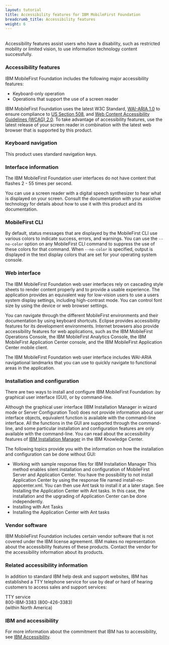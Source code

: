 ```yaml
---
layout: tutorial
title: Accessibility features for IBM MobileFirst Foundation
breadcrumb_title: Accessibility features
weight: 6
---
```

<br/>
Accessibility features assist users who have a disability, such as restricted mobility or limited vision, to use information technology content successfully.

### Accessibility features
IBM MobileFirst Foundation includes the following major accessibility features:

* Keyboard-only operation
* Operations that support the use of a screen reader

IBM MobileFirst Foundation uses the latest W3C Standard, [WAI-ARIA 1.0](http://www.w3.org/TR/wai-aria/) to ensure compliance to [US Section 508](http://www.access-board.gov/guidelines-and-standards/communications-and-it/about-the-section-508-standards/section-508-standards), and [Web Content Accessibility Guidelines (WCAG) 2.0](http://www.w3.org/TR/WCAG20/). To take advantage of accessibility features, use the latest release of your screen reader in combination with the latest web browser that is supported by this product.

### Keyboard navigation
This product uses standard navigation keys.

### Interface information
The IBM MobileFirst Foundation user interfaces do not have content that flashes 2 - 55 times per second.

You can use a screen reader with a digital speech synthesizer to hear what is displayed on your screen. Consult the documentation with your assistive technology for details about how to use it with this product and its documentation.

### MobileFirst CLI
By default, status messages that are displayed by the MobileFirst CLI use various colors to indicate success, errors, and warnings. You can use the `--no-color` option on any MobileFirst CLI command to suppress the use of these colors for that command. When `--no-color` is specified, output is displayed in the text display colors that are set for your operating system console.

### Web interface
The IBM MobileFirst Foundation web user interfaces rely on cascading style sheets to render content properly and to provide a usable experience. The application provides an equivalent way for low-vision users to use a users system display settings, including high-contrast mode. You can control font size by using the device or web browser settings.

You can navigate through the different MobileFirst environments and their documentation by using keyboard shortcuts. Eclipse provides accessibility features for its development environments. Internet browsers also provide accessibility features for web applications, such as the IBM MobileFirst Operations Console, the IBM MobileFirst Analytics Console, the IBM MobileFirst Application Center console, and the IBM MobileFirst Application Center mobile client.

The IBM MobileFirst Foundation web user interface includes WAI-ARIA navigational landmarks that you can use to quickly navigate to functional areas in the application.

### Installation and configuration
There are two ways to install and configure IBM MobileFirst Foundation: by graphical user interface (GUI), or by command-line.

Although the graphical user interface (IBM Installation Manager in wizard mode or Server Configuration Tool) does not provide information about user interface objects, equivalent function is available with the command-line interface. All the functions in the GUI are supported through the command-line, and some particular installation and configuration features are only available with the command-line. You can read about the accessibility features of [IBM Installation Manager](http://www.ibm.com/support/knowledgecenter/SSDV2W/im_family_welcome.html?lang=en&view=kc) in the IBM Knowledge Center.

The following topics provide you with the information on how the installation and configuration can be done without GUI:

* Working with sample response files for IBM Installation Manager
This method enables silent installation and configuration of MobileFirst Server and Application Center. You have the possibility to not install Application Center by using the response file named install-no-appcenter.xml. You can then use Ant task to install it at a later stage. See Installing the Application Center with Ant tasks. In this case, the installation and the upgrading of Application Center can be done independently.
* Installing with Ant Tasks
* Installing the Application Center with Ant tasks

### Vendor software
IBM MobileFirst Foundation includes certain vendor software that is not covered under the IBM license agreement. IBM makes no representation about the accessibility features of these products. Contact the vendor for the accessibility information about its products.

### Related accessibility information
In addition to standard IBM help desk and support websites, IBM has established a TTY telephone service for use by deaf or hard of hearing customers to access sales and support services:

TTY service  
800-IBM-3383 (800-426-3383)  
(within North America)

### IBM and accessibility
For more information about the commitment that IBM has to accessibility, see [IBM Accessibility](http://www.ibm.com/able).


